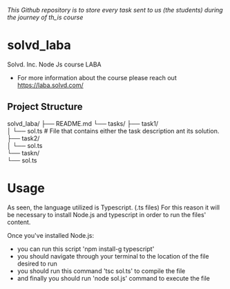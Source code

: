 
_This Github repository is to store every task sent to us (the students) during the journey of th_is course_

# solvd_laba

Solvd. Inc. Node Js course LABA
- For more information about the course please reach out https://laba.solvd.com/


## Project Structure
solvd_laba/
├── README.md
└── tasks/
    ├── task1/    
    │   └── sol.ts     # File that contains either the task description ant its solution.
    ├── task2/    
    │   └── sol.ts    
    └── taskn/    
        └── sol.ts        

# Usage
As seen, the language utilized is Typescript. (.ts files) For this reason it will be necessary to install Node.js and typescript in order to run the files'
content.

Once you've installed Node.js:
- you can run this script 'npm install-g typescript'
- you should navigate through your terminal to the location of the file desired to  run
- you should run this command 'tsc sol.ts' to compile the file
- and finally you should run 'node sol.js' command to execute the file
